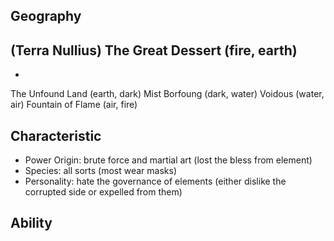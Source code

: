 ## Geography
(Terra Nullius)
The Great Dessert (fire, earth)
- 
- 
The Unfound Land (earth, dark)
Mist Borfoung (dark, water)
Voidous (water, air)
Fountain of Flame (air, fire)

## Characteristic
- Power Origin: brute force and martial art (lost the bless from element)
- Species: all sorts (most wear masks)
- Personality: hate the governance of elements (either dislike the corrupted side or expelled from them)

## Ability
